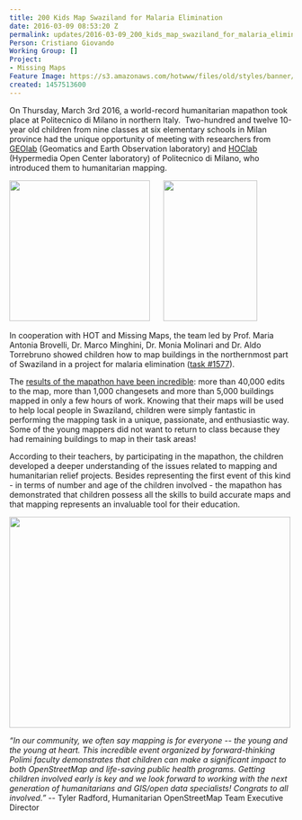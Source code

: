 ```yaml
---
title: 200 Kids Map Swaziland for Malaria Elimination
date: 2016-03-09 08:53:20 Z
permalink: updates/2016-03-09_200_kids_map_swaziland_for_malaria_elimination
Person: Cristiano Giovando
Working Group: []
Project:
- Missing Maps
Feature Image: https://s3.amazonaws.com/hotwww/files/old/styles/banner/public/int7.jpg
created: 1457513600
---
```


<p>On Thursday, March 3rd 2016, a world-record humanitarian&nbsp;mapathon took place at Politecnico di Milano in northern Italy. &nbsp;Two-hundred and twelve 10-year old children from nine classes at six elementary schools in Milan province had the unique opportunity of meeting with researchers from <a href="http://geolab.como.polimi.it/" target="_blank">GEOlab</a> (Geomatics and Earth Observation laboratory) and <a href="http://hoc.elet.polimi.it/hoc/" target="_blank">HOClab</a> (Hypermedia Open Center laboratory) of Politecnico di Milano, who introduced them to humanitarian mapping.</p><p><img class="image-medium" src="https://s3.amazonaws.com/hotwww/files/old/styles/medium/public/IMG_3068c.jpg?itok=hAqHgRUv" alt="" style="width:250px;height:250px">&nbsp; &nbsp; &nbsp;&nbsp;<img class="image-medium" src="https://s3.amazonaws.com/hotwww/files/old/styles/medium/public/IMG_3178b.jpg?itok=1IPmynVd" alt="" style="width:167px;height:250px"></p><p>In cooperation with HOT and Missing Maps, the team led by Prof. Maria Antonia Brovelli, Dr. Marco Minghini, Dr. Monia Molinari and Dr. Aldo Torrebruno showed children how to map buildings in the northernmost part of Swaziland in a project for malaria elimination (<a href="http://tasks.hotosm.org/project/1577" target="_blank">task #1577</a>).</p><p>The <a href="http://resultmaps.neis-one.org/osm-changesets?comment=geolabkids#8/-25.359/32.613" target="_blank">results of the mapathon have been incredible</a>: more than 40,000 edits to the map, more than 1,000 changesets and more than 5,000 buildings mapped in only a few hours of work. Knowing that their maps will be used to help local people in Swaziland, children were simply fantastic in performing the mapping task in a unique, passionate, and enthusiastic way. Some of the young mappers did not want to return to class because they had remaining buildings to map in their task areas!</p><p>According to their teachers, by participating in the mapathon, the children developed a deeper understanding of the issues related to mapping and humanitarian relief projects. Besides representing the first event of this kind - in terms of number and age of the children involved - the mapathon has demonstrated that children possess all the skills to build accurate maps and that mapping represents an invaluable tool for their education.</p><p><img src="https://s3.amazonaws.com/hotwww/files/old/int7_500.jpg" alt="" style="width:500px;height:375px"></p><p><em>“In our community, we often say mapping is for everyone -- the young and the young at heart. This incredible event organized by forward-thinking Polimi faculty demonstrates that children can make a significant impact to both OpenStreetMap and life-saving public health programs. Getting children involved early is key and we look forward to working with the next generation of humanitarians and GIS/open data specialists! Congrats to all involved.”</em> -- Tyler Radford, Humanitarian OpenStreetMap Team Executive Director</p>
